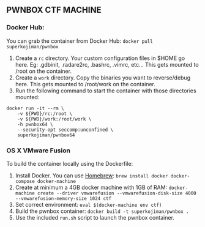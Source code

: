 ## PWNBOX CTF MACHINE

### Docker Hub:
You can grab the container from Docker Hub: `docker pull superkojiman/pwnbox`
1. Create a `rc` directory. Your custom configuration files in $HOME go here. Eg: .gdbinit, .radare2rc, .bashrc, .vimrc, etc... This gets mounted to /root on the container.
1. Create a `work` directory. Copy the binaries you want to reverse/debug here. This gets mounted to /root/work on the container. 
1. Run the following command to start the container with those directories mounted: 

```
docker run -it --rm \
    -v ${PWD}/rc:/root \
    -v ${PWD}/work:/root/work \
    -h pwnbox64 \
    --security-opt seccomp:unconfined \
    superkojiman/pwnbox64
```

### OS X VMware Fusion
To build the container locally using the Dockerfile: 
1. Install Docker. You can use [Homebrew](http://brew.sh/): `brew install docker docker-compose docker-machine`
1. Create at minimum a 4GB docker machine with 1GB of RAM: `docker-machine create --driver vmwarefusion --vmwarefusion-disk-size 4000 --vmwarefusion-memory-size 1024 ctf`
1. Set correct environment: `eval $(docker-machine env ctf)`
1. Build the pwnbox container: `docker build -t superkojiman/pwnbox .`
1. Use the included `run.sh` script to launch the pwnbox container. 
